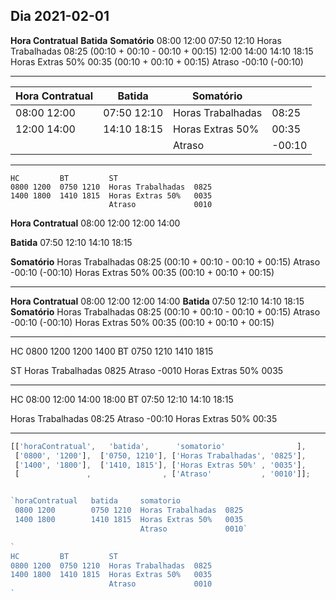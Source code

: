 ## Dia 2021-02-01
**Hora Contratual**  **Batida**       **Somatório**
08:00 12:00          07:50 12:10      Horas Trabalhadas   08:25 (00:10 + 00:10 - 00:10 + 00:15)
12:00 14:00          14:10 18:15      Horas Extras 50%    00:35 (00:10 + 00:10 + 00:15)
                                      Atraso             -00:10 (-00:10)
****************************************************************

| Hora Contratual | Batida      | Somatório         |        |
|-----------------|-------------|-------------------|--------|
| 08:00 12:00     | 07:50 12:10 | Horas Trabalhadas | 08:25  |
| 12:00 14:00     | 14:10 18:15 | Horas Extras 50%  | 00:35  |
|                 |             | Atraso            | -00:10 |

****************************************************************

```
HC         BT         ST
0800 1200  0750 1210  Horas Trabalhadas  0825
1400 1800  1410 1815  Horas Extras 50%   0035
                      Atraso             0010
```


**Hora Contratual**
08:00 12:00
12:00 14:00

**Batida**
07:50 12:10
14:10 18:15

**Somatório**
Horas Trabalhadas   08:25 (00:10 + 00:10 - 00:10 + 00:15)
Atraso             -00:10 (-00:10)
Horas Extras 50%    00:35 (00:10 + 00:10 + 00:15)

****************************************************************
**Hora Contratual**     08:00 12:00 12:00 14:00
**Batida**              07:50 12:10 14:10 18:15
**Somatório**
Horas Trabalhadas   08:25 (00:10 + 00:10 - 00:10 + 00:15)
Atraso             -00:10 (-00:10)
Horas Extras 50%    00:35 (00:10 + 00:10 + 00:15)

****************************************************************
HC 0800 1200 1200 1400
BT 0750 1210 1410 1815

ST Horas Trabalhadas   0825
   Atraso             -0010
   Horas Extras 50%    0035

****************************************************************
HC 08:00 12:00 14:00 18:00
BT 07:50 12:10 14:10 18:15

Horas Trabalhadas   08:25
Atraso             -00:10
Horas Extras 50%    00:35

****************************************************************

```js
[['horaContratual',   'batida',      'somatorio'                ],
 ['0800', '1200'],  ['0750, 1210'], ['Horas Trabalhadas', '0825'],
 ['1400', '1800'],  ['1410, 1815'], ['Horas Extras 50%' , '0035'],
 [               ,                , ['Atraso'           , '0010']];


`horaContratual   batida     somatorio
 0800 1200        0750 1210  Horas Trabalhadas  0825
 1400 1800        1410 1815  Horas Extras 50%   0035
                             Atraso             0010`

`
HC         BT         ST
0800 1200  0750 1210  Horas Trabalhadas  0825
1400 1800  1410 1815  Horas Extras 50%   0035
                      Atraso             0010
`

```